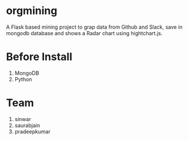 # orgmining
A Flask based mining project to grap data from Github and Slack, save in mongodb database and shows a Radar chart using hightchart.js.

# Before Install
1. MongoDB
2. Python

# Team 
1. sinwar
2. saurabjain
3. pradeepkumar


